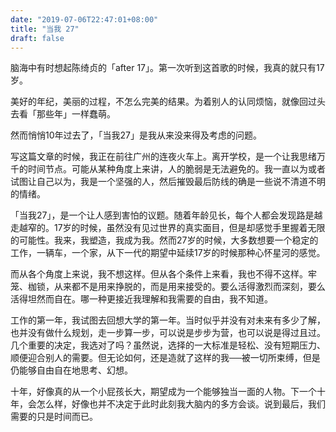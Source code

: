 ```yaml
---
date: "2019-07-06T22:47:01+08:00"
title: "当我 27"
draft: false
---
```


脑海中有时想起陈绮贞的「after 17」。第一次听到这首歌的时候，我真的就只有17岁。

<!--more-->

美好的年纪，美丽的过程，不怎么完美的结果。为着别人的认同烦恼，就像回过头去看「那些年」一样蠢萌。

然而悄悄10年过去了，「当我27」是我从来没来得及考虑的问题。

写这篇文章的时候，我正在前往广州的连夜火车上。离开学校，是一个让我思绪万千的时间节点。可能从某种角度上来讲，人的脆弱是无法避免的。我一直以为或者试图让自己以为，我是一个坚强的人，然后摧毁最后防线的确是一些说不清道不明的情绪。

「当我27」，是一个让人感到害怕的议题。随着年龄见长，每个人都会发现路是越走越窄的。17岁的时候，虽然没有见过世界的真实面目，但是却感觉手里握着无限的可能性。我来，我塑造，我成为我。然而27岁的时候，大多数想要一个稳定的工作，一辆车，一个家，从下一代的期望中延续17岁的时候那种心怀星河的感觉。

而从各个角度上来说，我不想这样。但从各个条件上来看，我也不得不这样。牢笼、枷锁，从来都不是用来挣脱的，而是用来接受的。要么活得激烈而深刻，要么活得坦然而自在。哪一种更接近我理解和我需要的自由，我不知道。

工作的第一年，我试图去回想大学的第一年。当时似乎并没有对未来有多少了解，也并没有做什么规划，走一步算一步，可以说是步步为营，也可以说是得过且过。几个重要的决定，我选对了吗？虽然说，选择的一大标准是轻松、没有短期压力、顺便迎合别人的需要。但无论如何，还是造就了这样的我──被一切所束缚，但是仍能够自由自在地思考、幻想。

十年，好像真的从一个小屁孩长大，期望成为一个能够独当一面的人物。下一个十年，会怎么样，好像也并不决定于此时此刻我大脑内的多方会谈。说到最后，我们需要的只是时间而已。
